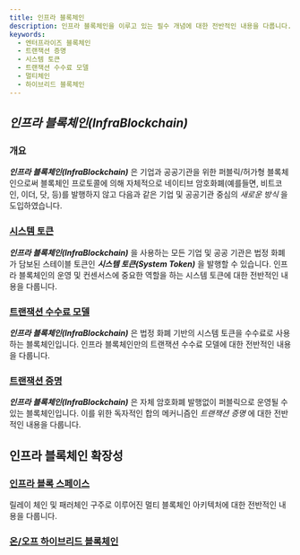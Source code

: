 ```yaml
---
title: 인프라 블록체인
description: 인프라 블록체인을 이루고 있는 필수 개념에 대한 전반적인 내용을 다룹니다.
keywords:
  - 엔터프라이즈 블록체인
  - 트랜잭션 증명
  - 시스템 토큰
  - 트랜잭션 수수료 모델
  - 멀티체인
  - 하이브리드 블록체인
---
```


## _**인프라 블록체인(InfraBlockchain)**_ 

### 개요 

_**인프라 블록체인(InfraBlockchain)**_ 은 기업과 공공기관을 위한 퍼블릭/허가형 블록체인으로써 블록체인 프로토콜에 의해 자체적으로 네이티브 암호화폐(예를들면, 비트코인, 이더, 닷, 등)를 발행하지 않고 다음과 같은 기업 및 공공기관 중심의 _새로운 방식_ 을 도입하였습니다. 

### [시스템 토큰](./system-token.md)

_**인프라 블록체인(InfraBlockchain)**_ 을 사용하는 모든 기업 및 공공 기관은 법정 화폐가 담보된 스테이블 토큰인 **_시스템 토큰(System Token)_** 을 발행할 수 있습니다. 인프라 블록체인의 운영 및 컨센서스에 중요한 역할을 하는 시스템 토큰에 대한 전반적인 내용을 다룹니다. 

### [트랜잭션 수수료 모델](./transaction-fee.md)
**_인프라 블록체인(InfraBlockchain)_** 은 법정 화폐 기반의 시스템 토큰을 수수료로 사용하는 블록체인입니다. 인프라 블록체인만의 트랜잭션 수수료 모델에 대한 전반적인 내용을 다룹니다.

### [트랜잭션 증명](./proof-of-transaction.md)

_**인프라 블록체인(InfraBlockchain)**_ 은 자체 암호화폐 발행없이 퍼블릭으로 운영될 수 있는 블록체인입니다. 이를 위한 독자적인 합의 메커니즘인 _트랜잭션 증명_ 에 대한 전반적인 내용을 다룹니다.

## 인프라 블록체인 확장성

### [인프라 블록 스페이스](./infra-blockspace.md)

릴레이 체인 및 패러체인 구주로 이루어진 멀티 블록체인 아키텍처에 대한 전반적인 내용을 다룹니다.

### [온/오프 하이브리드 블록체인](./hybrid-blockchain.md)

